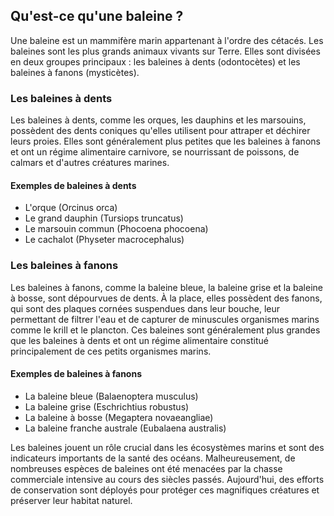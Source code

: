 ## Qu'est-ce qu'une baleine ?

Une baleine est un mammifère marin appartenant à l'ordre des cétacés. Les baleines sont les plus grands animaux vivants sur Terre. Elles sont divisées en deux groupes principaux : les baleines à dents (odontocètes) et les baleines à fanons (mysticètes).

### Les baleines à dents

Les baleines à dents, comme les orques, les dauphins et les marsouins, possèdent des dents coniques qu'elles utilisent pour attraper et déchirer leurs proies. Elles sont généralement plus petites que les baleines à fanons et ont un régime alimentaire carnivore, se nourrissant de poissons, de calmars et d'autres créatures marines.

#### Exemples de baleines à dents

- L'orque (Orcinus orca)
- Le grand dauphin (Tursiops truncatus)
- Le marsouin commun (Phocoena phocoena)
- Le cachalot (Physeter macrocephalus)

### Les baleines à fanons

Les baleines à fanons, comme la baleine bleue, la baleine grise et la baleine à bosse, sont dépourvues de dents. À la place, elles possèdent des fanons, qui sont des plaques cornées suspendues dans leur bouche, leur permettant de filtrer l'eau et de capturer de minuscules organismes marins comme le krill et le plancton. Ces baleines sont généralement plus grandes que les baleines à dents et ont un régime alimentaire constitué principalement de ces petits organismes marins.

#### Exemples de baleines à fanons

- La baleine bleue (Balaenoptera musculus)
- La baleine grise (Eschrichtius robustus)
- La baleine à bosse (Megaptera novaeangliae)
- La baleine franche australe (Eubalaena australis)

Les baleines jouent un rôle crucial dans les écosystèmes marins et sont des indicateurs importants de la santé des océans. Malheureusement, de nombreuses espèces de baleines ont été menacées par la chasse commerciale intensive au cours des siècles passés. Aujourd'hui, des efforts de conservation sont déployés pour protéger ces magnifiques créatures et préserver leur habitat naturel.